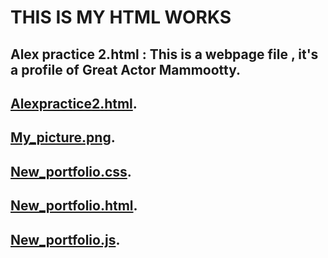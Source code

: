 # THIS IS MY HTML WORKS
## Alex practice 2.html : This is a webpage file , it's a profile of Great Actor Mammootty.
## [Alexpractice2.html](https://alexander789400.github.io/MY-WEBPAGES/Alexpractice2.html).
## [My_picture.png](https://github.com/Alexander789400/MY-WEBPAGES/My_picture.png).
## [New_portfolio.css](https://github.com/Alexander789400/MY-WEBPAGES/New_portfolio.css).
## [New_portfolio.html](https://github.com/Alexander789400/MY-WEBPAGES/New_portfolio.html).
## [New_portfolio.js](https://github.com/Alexander789400/MY-WEBPAGES/New_portfolio.js).
